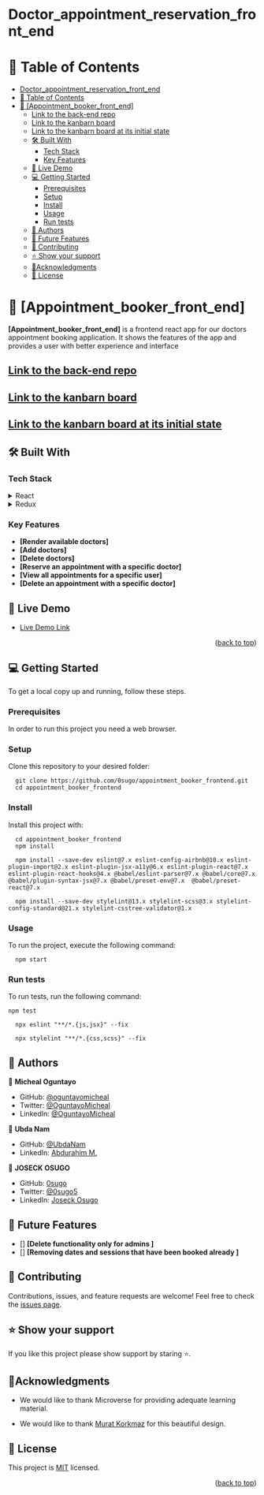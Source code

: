 # Doctor_appointment_reservation_front_end

<a name="readme-top"></a>

# 📗 Table of Contents
- [Doctor\_appointment\_reservation\_front\_end](#doctor_appointment_reservation_front_end)
- [📗 Table of Contents](#-table-of-contents)
- [📖 \[Appointment\_booker\_front\_end\] ](#-appointment_booker_front_end-)
  - [Link to the back-end repo](#link-to-the-back-end-repo)
  - [Link to the kanbarn board](#link-to-the-kanbarn-board)
  - [Link to the kanbarn board at its initial state](#link-to-the-kanbarn-board-at-its-initial-state)
  - [🛠 Built With ](#-built-with-)
    - [Tech Stack ](#tech-stack-)
    - [Key Features ](#key-features-)
  - [🚀 Live Demo ](#-live-demo-)
  - [💻 Getting Started ](#-getting-started-)
    - [Prerequisites](#prerequisites)
    - [Setup](#setup)
    - [Install](#install)
    - [Usage](#usage)
    - [Run tests](#run-tests)
  - [👥 Authors ](#-authors-)
  - [🔭 Future Features ](#-future-features-)
  - [🤝 Contributing ](#-contributing-)
  - [⭐️ Show your support ](#️-show-your-support-)
  - [🙏Acknowledgments ](#acknowledgments-)
  - [📝 License ](#-license-)

# 📖 [Appointment_booker_front_end] <a name="about-project"></a>

**[Appointment_booker_front_end]** is a frontend react app for our doctors appointment booking application. It shows the features of the app and provides a user with better experience and interface

## [Link to the back-end repo](https://github.com/0sugo/appointment_booker_backend.git)

## [Link to the kanbarn board](https://github.com/0sugo/appointment_booker_backend/projects/1)

## [Link to the kanbarn board at its initial state](./public/kanban%20board.png)

## 🛠 Built With <a name="built-with"></a>

### Tech Stack <a name="tech-stack"></a>

<details>
  <summary>React</summary>
  <ul>
    <li><a>https://react.org/</a></li>
  </ul>
</details>

<details>
  <summary>Redux</summary>
  <ul>
    <li><a>https://redux.js.org/</a></li>
  </ul>
</details>

### Key Features <a name="key-features"></a>

- **[Render available doctors]**
- **[Add doctors]**
- **[Delete doctors]**
- **[Reserve an appointment with a specific doctor]**
- **[View all appointments for a specific user]**
- **[Delete an appointment with a specific doctor]**


## 🚀 Live Demo <a name="live-demo"></a>

- [Live Demo Link](https://bookdoctorsappointments.onrender.com/)

<p align="right">(<a href="#readme-top">back to top</a>)</p>


## 💻 Getting Started <a name="getting-started"></a>

To get a local copy up and running, follow these steps.

### Prerequisites

In order to run this project you need a web browser.

### Setup

Clone this repository to your desired folder:

```
  git clone https://github.com/0sugo/appointment_booker_frontend.git
  cd appointment_booker_frontend
```

### Install

Install this project with:

```
  cd appointment_booker_frontend
  npm install
```
```
  npm install --save-dev eslint@7.x eslint-config-airbnb@18.x eslint-plugin-import@2.x eslint-plugin-jsx-a11y@6.x eslint-plugin-react@7.x eslint-plugin-react-hooks@4.x @babel/eslint-parser@7.x @babel/core@7.x  @babel/plugin-syntax-jsx@7.x @babel/preset-env@7.x  @babel/preset-react@7.x
```
```
  npm install --save-dev stylelint@13.x stylelint-scss@3.x stylelint-config-standard@21.x stylelint-csstree-validator@1.x
```

### Usage

To run the project, execute the following command:

```
  npm start
```

### Run tests

To run tests, run the following command:

```
npm test
```
```
  npx eslint "**/*.{js,jsx}" --fix
```
```
  npx stylelint "**/*.{css,scss}" --fix
```


## 👥 Authors <a name="authors"></a>

👤 **Micheal Oguntayo**

- GitHub: [@oguntayomicheal](https://github.com/oguntayomicheal)
- Twitter: [@OguntayoMicheal](https://twitter.com/Oguns_micky)
- LinkedIn: [@OguntayoMicheal](https://www.linkedin.com/in/ogunsmicky/)

👤 **Ubda Nam**

- GitHub: [@UbdaNam](https://github.com/UbdaNam)
- LinkedIn: [Abdurahim M.](linkedin.com/in/abdurahim-miftah)

👤 **JOSECK OSUGO**

- GitHub: [0sugo](https://github.com/0sugo)
- Twitter: [@0sugo5](https://twitter.com/osugo5)
- LinkedIn: [Joseck Osugo](https://www.linkedin.com/in/joseck-osugo/)



## 🔭 Future Features <a name="future-features"></a>

- [] **[Delete functionality only for admins ]**
- [] **[Removing dates and sessions that have been booked already ]**


## 🤝 Contributing <a name="contributing"></a>

Contributions, issues, and feature requests are welcome!
Feel free to check the [issues page](https://github.com/0sugo/appointment_booker_frontend/issues).

## ⭐️ Show your support <a name="support"></a>

If you like this project please show support by staring :star:️.


## 🙏Acknowledgments <a name="acknowledgements"></a>

* We would like to thank Microverse for providing adequate learning material.

* We would like to thank [Murat Korkmaz](https://www.behance.net/gallery/26425031/Vespa-Responsive-Redesign) for this beautiful design.


## 📝 License <a name="license"></a>

This project is [MIT](./LICENSE) licensed.

<p align="right">(<a href="#readme-top">back to top</a>)</p>
